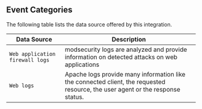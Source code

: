 
## Event Categories


The following table lists the data source offered by this integration.

| Data Source | Description                          |
| ----------- | ------------------------------------ |
| `Web application firewall logs` | modsecurity logs are analyzed and provide information on detected attacks on web applications |
| `Web logs` | Apache logs provide many information like the connected client, the requested resource, the user agent or the response status. |









